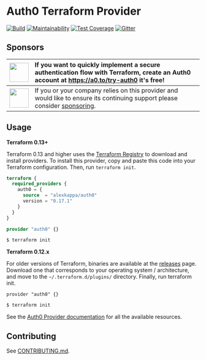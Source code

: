 Auth0 Terraform Provider
========================

[![Build](https://github.com/alexkappa/terraform-provider-auth0/workflows/Build/badge.svg)](https://github.com/alexkappa/terraform-provider-auth0/actions)
[![Maintainability](https://api.codeclimate.com/v1/badges/9c49c10286123b716c79/maintainability)](https://codeclimate.com/github/alexkappa/terraform-provider-auth0/maintainability)
[![Test Coverage](https://api.codeclimate.com/v1/badges/9c49c10286123b716c79/test_coverage)](https://codeclimate.com/github/alexkappa/terraform-provider-auth0/test_coverage)
[![Gitter](https://badges.gitter.im/terraform-provider-auth0/community.svg)](https://gitter.im/terraform-provider-auth0/community)

Sponsors
--------

| <img width="50" src="https://cdn.auth0.com/blog/github-sponsorships/brand-evolution-logo-Auth0-horizontal-Indigo.png"> | <div style="text-align: left;">If you want to quickly implement a secure authentication flow with Terraform, create an Auth0 account at https://a0.to/try-auth0 it's free!</div> |
| :-: | :- |
| <img width="50" src="https://placehold.co/50x50?text=?"> | If you or your company relies on this provider and would like to ensure its continuing support please consider [sponsoring](https://github.com/sponsors/alexkappa). |

Usage
-----

**Terraform 0.13+**

Terraform 0.13 and higher uses the [Terraform Registry](https://registry.terraform.io/) to download and install providers. To install this provider, copy and paste this code into your Terraform configuration. Then, run `terraform init`.

```tf
terraform {
  required_providers {
    auth0 = {
      source  = "alexkappa/auth0"
      version = "0.17.1"
    }
  }
}

provider "auth0" {}
```

```sh
$ terraform init
```

**Terraform 0.12.x**

For older versions of Terraform, binaries are available at the [releases](https://github.com/alexkappa/terraform-provider-auth0/releases) page. Download one that corresponds to your operating system / architecture, and move to the `~/.terraform.d/plugins/` directory. Finally, run terraform init.

```
provider "auth0" {}
```


```sh
$ terraform init
```

See the [Auth0 Provider documentation](https://registry.terraform.io/providers/alexkappa/auth0/latest/docs) for all the available resources.

Contributing
------------

See [CONTRIBUTING.md](CONTRIBUTING.md).
